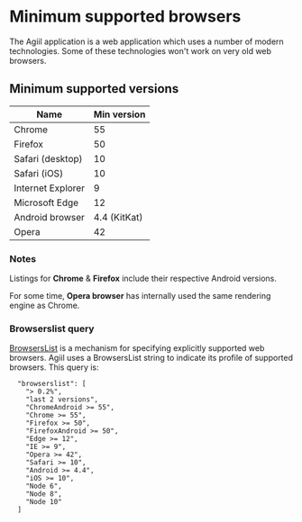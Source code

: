 # Minimum supported browsers
The Agiil application is a web application which uses a number of modern technologies. Some of these technologies won't work on very old web browsers.

## Minimum supported versions
| Name              | Min version  |
| ----------------- | ------------ |
| Chrome            | 55           |
| Firefox           | 50           |
| Safari (desktop)  | 10           |
| Safari (iOS)      | 10           |
| Internet Explorer | 9            |
| Microsoft Edge    | 12           |
| Android browser   | 4.4 (KitKat) |
| Opera             | 42           |

### Notes
Listings for **Chrome** & **Firefox** include their respective Android versions.

For some time, **Opera browser** has internally used the same rendering engine as Chrome.

### Browserslist query
[BrowsersList] is a mechanism for specifying explicitly supported web browsers. Agiil uses a BrowsersList string to indicate its profile of supported browsers. This query is:

[BrowsersList]: https://github.com/browserslist/browserslist

```
  "browserslist": [
    "> 0.2%",
    "last 2 versions",
    "ChromeAndroid >= 55",
    "Chrome >= 55",
    "Firefox >= 50",
    "FirefoxAndroid >= 50",
    "Edge >= 12",
    "IE >= 9",
    "Opera >= 42",
    "Safari >= 10",
    "Android >= 4.4",
    "iOS >= 10",
    "Node 6",
    "Node 8",
    "Node 10"
  ]
```